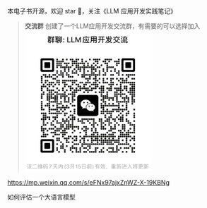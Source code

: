 本电子书开源，欢迎 star 🌟，关注《LLM 应用开发实践笔记》

> **交流群** 创建了一个LLM应用开发交流群，有需要的可以选择加入
![](../images/group.png)

https://mp.weixin.qq.com/s/eFNx97ajxZnWZ-X-19KBNg

如何评估一个大语言模型